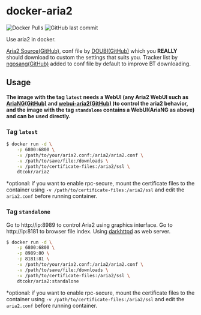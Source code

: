 # docker-aria2
![Docker Pulls](https://img.shields.io/docker/pulls/dtcokr/aria2)
![GitHub last commit](https://img.shields.io/github/last-commit/dtcokr/docker-aria2)

Use aria2 in docker. 

[Aria2 Source(GitHub)](https://aria2.github.io/), conf file by [DOUBI(GitHub)](https://raw.githubusercontent.com/ToyoDAdoubi/doubi/master/other/Aria2/aria2.conf) which you **REALLY** should download to custom the settings that suits you. Tracker list by [ngosang(GitHub)](https://github.com/ngosang/trackerslist) added to conf file by default to improve BT downloading.

## Usage
**The image with the tag `latest` needs a WebUI (any Aria2 WebUI such as [AriaNG(GitHub)](https://github.com/mayswind/AriaNg) and [webui-aria2(GitHub)](https://github.com/ziahamza/webui-aria2) )to control the aria2 behavior, and the image with the tag `standalone` contains a WebUI(AriaNG as above) and can be used directly.**

### Tag `latest`
```sh
$ docker run -d \
    -p 6800:6800 \
    -v /path/to/your/aria2.conf:/aria2/aria2.conf \
    -v /path/to/save/file:/downloads \
    -v /path/to/certificate-files:/aria2/ssl \
    dtcokr/aria2
```
*optional: if you want to enable rpc-secure, mount the certificate files to the container using `-v /path/to/certificate-files:/aria2/ssl` and edit the `aria2.conf` before running container.

### Tag `standalone`
Go to http://ip:8989 to control Aria2 using graphics interface. Go to http://ip:8181 to browser file index. Using [darkhttpd](https://unix4lyfe.org/darkhttpd/) as web server.

```sh
$ docker run -d \
    -p 6800:6800 \
    -p 8989:80 \
    -p 8181:81 \
    -v /path/to/your/aria2.conf:/aria2/aria2.conf \
    -v /path/to/save/file:/downloads \
    -v /path/to/certificate-files:/aria2/ssl \
    dtcokr/aria2:standalone
```
*optional: if you want to enable rpc-secure, mount the certificate files to the container using `-v /path/to/certificate-files:/aria2/ssl` and edit the `aria2.conf` before running container.
